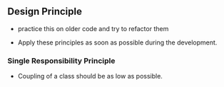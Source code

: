 ## Design Principle

- practice this on older code and try to refactor them

- Apply these principles as soon as possible during the development.

### Single Responsibility Principle

- Coupling of a class should be as low as possible. 